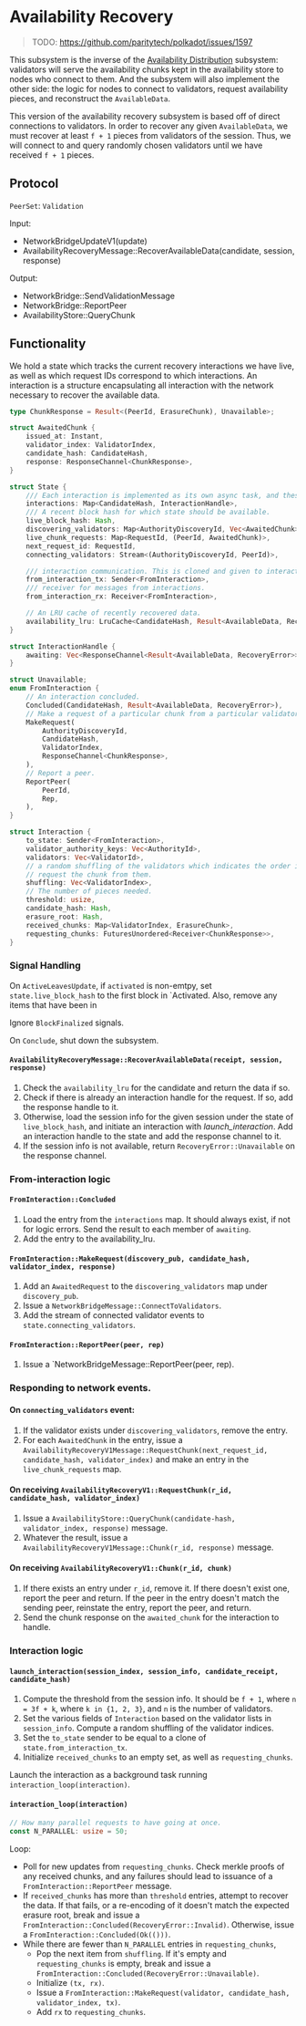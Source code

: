 # Availability Recovery

> TODO: <https://github.com/paritytech/polkadot/issues/1597>

This subsystem is the inverse of the [Availability Distribution](availability-distribution.md) subsystem: validators will serve the availability chunks kept in the availability store to nodes who connect to them. And the subsystem will also implement the other side: the logic for nodes to connect to validators, request availability pieces, and reconstruct the `AvailableData`.

This version of the availability recovery subsystem is based off of direct connections to validators. In order to recover any given `AvailableData`, we must recover at least `f + 1` pieces from validators of the session. Thus, we will connect to and query randomly chosen validators until we have received `f + 1` pieces.

## Protocol

`PeerSet`: `Validation`

Input:

- NetworkBridgeUpdateV1(update)
- AvailabilityRecoveryMessage::RecoverAvailableData(candidate, session, response)

Output:

- NetworkBridge::SendValidationMessage
- NetworkBridge::ReportPeer
- AvailabilityStore::QueryChunk

## Functionality

We hold a state which tracks the current recovery interactions we have live, as well as which request IDs correspond to which interactions. An interaction is a structure encapsulating all interaction with the network necessary to recover the available data.

```rust
type ChunkResponse = Result<(PeerId, ErasureChunk), Unavailable>;

struct AwaitedChunk {
    issued_at: Instant,
    validator_index: ValidatorIndex,
    candidate_hash: CandidateHash,
    response: ResponseChannel<ChunkResponse>,
}

struct State {
    /// Each interaction is implemented as its own async task, and these handles are for communicating with them.
    interactions: Map<CandidateHash, InteractionHandle>,
    /// A recent block hash for which state should be available.
    live_block_hash: Hash,
    discovering_validators: Map<AuthorityDiscoveryId, Vec<AwaitedChunk>>,
    live_chunk_requests: Map<RequestId, (PeerId, AwaitedChunk)>,
    next_request_id: RequestId,
    connecting_validators: Stream<(AuthorityDiscoveryId, PeerId)>,

    /// interaction communication. This is cloned and given to interactions that are spun up.
    from_interaction_tx: Sender<FromInteraction>,
    /// receiver for messages from interactions.
    from_interaction_rx: Receiver<FromInteraction>,

    // An LRU cache of recently recovered data.
    availability_lru: LruCache<CandidateHash, Result<AvailableData, RecoveryError>>,
}

struct InteractionHandle {
    awaiting: Vec<ResponseChannel<Result<AvailableData, RecoveryError>>>,
}

struct Unavailable;
enum FromInteraction {
    // An interaction concluded.
    Concluded(CandidateHash, Result<AvailableData, RecoveryError>),
    // Make a request of a particular chunk from a particular validator.
    MakeRequest(
        AuthorityDiscoveryId, 
        CandidateHash, 
        ValidatorIndex, 
        ResponseChannel<ChunkResponse>,
    ),
    // Report a peer.
    ReportPeer(
        PeerId,
        Rep,
    ),
}

struct Interaction {
    to_state: Sender<FromInteraction>,
    validator_authority_keys: Vec<AuthorityId>,
    validators: Vec<ValidatorId>,
    // a random shuffling of the validators which indicates the order in which we connect to the validators and
    // request the chunk from them.
    shuffling: Vec<ValidatorIndex>, 
    // The number of pieces needed.
    threshold: usize, 
    candidate_hash: Hash,
    erasure_root: Hash,
    received_chunks: Map<ValidatorIndex, ErasureChunk>,
    requesting_chunks: FuturesUnordered<Receiver<ChunkResponse>>,
}
```

### Signal Handling

On `ActiveLeavesUpdate`, if `activated` is non-emtpy, set `state.live_block_hash` to the first block in `Activated. Also, remove any items that have been in 

Ignore `BlockFinalized` signals.

On `Conclude`, shut down the subsystem.

#### `AvailabilityRecoveryMessage::RecoverAvailableData(receipt, session, response)`

1. Check the `availability_lru` for the candidate and return the data if so.
1. Check if there is already an interaction handle for the request. If so, add the response handle to it.
1. Otherwise, load the session info for the given session under the state of `live_block_hash`, and initiate an interaction with *launch_interaction*. Add an interaction handle to the state and add the response channel to it.
1. If the session info is not available, return `RecoveryError::Unavailable` on the response channel.

### From-interaction logic

#### `FromInteraction::Concluded`

1. Load the entry from the `interactions` map. It should always exist, if not for logic errors. Send the result to each member of `awaiting`.
1. Add the entry to the availability_lru.

#### `FromInteraction::MakeRequest(discovery_pub, candidate_hash, validator_index, response)`

1. Add an `AwaitedRequest` to the `discovering_validators` map under `discovery_pub`.
1. Issue a `NetworkBridgeMessage::ConnectToValidators`.
1. Add the stream of connected validator events to `state.connecting_validators`.

#### `FromInteraction::ReportPeer(peer, rep)`

1. Issue a `NetworkBridgeMessage::ReportPeer(peer, rep).

### Responding to network events.

#### On `connecting_validators` event:

1. If the validator exists under `discovering_validators`, remove the entry.
1. For each `AwaitedChunk` in the entry, issue a `AvailabilityRecoveryV1Message::RequestChunk(next_request_id, candidate_hash, validator_index)` and make an entry in the `live_chunk_requests` map.

#### On receiving `AvailabilityRecoveryV1::RequestChunk(r_id, candidate_hash, validator_index)`

1. Issue a `AvailabilityStore::QueryChunk(candidate-hash, validator_index, response)` message.
1. Whatever the result, issue a `AvailabilityRecoveryV1Message::Chunk(r_id, response)` message.

#### On receiving `AvailabilityRecoveryV1::Chunk(r_id, chunk)`

1. If there exists an entry under `r_id`, remove it. If there doesn't exist one, report the peer and return. If the peer in the entry doesn't match the sending peer, reinstate the entry, report the peer, and return.
1. Send the chunk response on the `awaited_chunk` for the interaction to handle.

### Interaction logic

#### `launch_interaction(session_index, session_info, candidate_receipt, candidate_hash)`

1. Compute the threshold from the session info. It should be `f + 1`, where `n = 3f + k`, where `k in {1, 2, 3}`, and `n` is the number of validators.
1. Set the various fields of `Interaction` based on the validator lists in `session_info`. Compute a random shuffling of the validator indices.
1. Set the `to_state` sender to be equal to a clone of `state.from_interaction_tx`.
1. Initialize `received_chunks` to an empty set, as well as `requesting_chunks`.

Launch the interaction as a background task running `interaction_loop(interaction)`.

#### `interaction_loop(interaction)`

```rust
// How many parallel requests to have going at once.
const N_PARALLEL: usize = 50;
```

Loop:
  * Poll for new updates from `requesting_chunks`. Check merkle proofs of any received chunks, and any failures should lead to issuance of a `FromInteraction::ReportPeer` message.
  * If `received_chunks` has more than `threshold` entries, attempt to recover the data. If that fails, or a re-encoding of it doesn't match the expected erasure root, break and issue a `FromInteraction::Concluded(RecoveryError::Invalid)`. Otherwise, issue a `FromInteraction::Concluded(Ok(()))`.
  * While there are fewer than `N_PARALLEL` entries in `requesting_chunks`,
    * Pop the next item from `shuffling`. If it's empty and `requesting_chunks` is empty, break and issue a `FromInteraction::Concluded(RecoveryError::Unavailable)`.
    * Initialize `(tx, rx)`.
    * Issue a `FromInteraction::MakeRequest(validator, candidate_hash, validator_index, tx)`.
    * Add `rx` to `requesting_chunks`.
